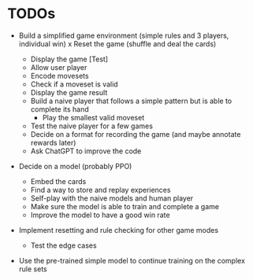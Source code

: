 # TODOs
- Build a simplified game environment (simple rules and 3 players, individual win)
    x Reset the game (shuffle and deal the cards)
    - Display the game [Test]
    - Allow user player
    - Encode movesets
    - Check if a moveset is valid
    - Display the game result
    - Build a naive player that follows a simple pattern but is able to complete its hand
        - Play the smallest valid moveset
    - Test the naive player for a few games
    - Decide on a format for recording the game (and maybe annotate rewards later)
    - Ask ChatGPT to improve the code

- Decide on a model (probably PPO)
    - Embed the cards
    - Find a way to store and replay experiences
    - Self-play with the naive models and human player
    - Make sure the model is able to train and complete a game
    - Improve the model to have a good win rate

- Implement resetting and rule checking for other game modes
    - Test the edge cases

- Use the pre-trained simple model to continue training on the complex rule sets